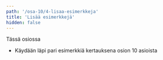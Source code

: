 ```yaml
---
path: '/osa-10/4-lisaa-esimerkkeja'
title: 'Lisää esimerkkejä'
hidden: false
---
```


<text-box variant='learningObjectives' name='Oppimistavoitteet'>

Tässä osiossa

- Käydään läpi pari esimerkkiä kertauksena osion 10 asioista

</text-box>
